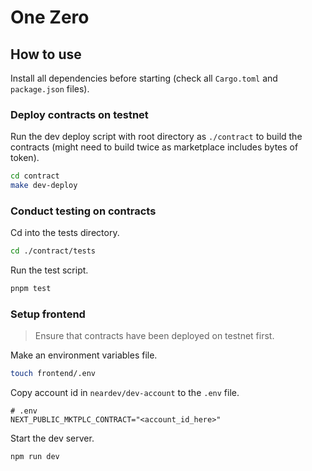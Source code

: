 # One Zero

## How to use

Install all dependencies before starting (check all `Cargo.toml` and
`package.json` files).

### Deploy contracts on testnet

Run the dev deploy script with root directory as `./contract` to build the
contracts (might need to build twice as marketplace includes bytes of token).

```sh
cd contract
make dev-deploy
```

### Conduct testing on contracts

Cd into the tests directory.

```sh
cd ./contract/tests
```

Run the test script.

```sh
pnpm test
```

### Setup frontend

> Ensure that contracts have been deployed on testnet first.

Make an environment variables file.

```sh
touch frontend/.env
```

Copy account id in `neardev/dev-account` to the `.env` file.

```text
# .env
NEXT_PUBLIC_MKTPLC_CONTRACT="<account_id_here>"
```

Start the dev server.

```sh
npm run dev
```
